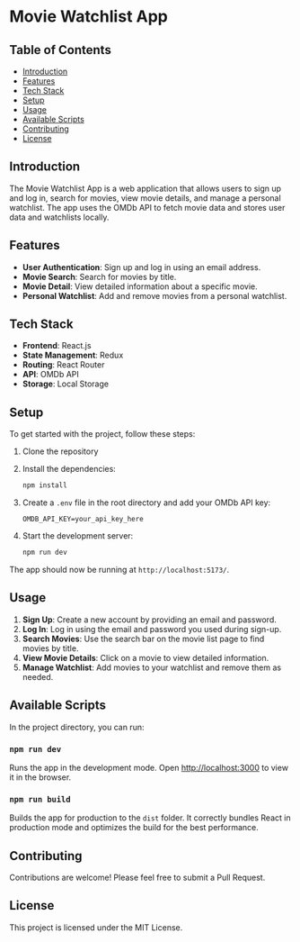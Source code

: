 # Movie Watchlist App

## Table of Contents
- [Introduction](#introduction)
- [Features](#features)
- [Tech Stack](#tech-stack)
- [Setup](#setup)
- [Usage](#usage)
- [Available Scripts](#available-scripts)
- [Contributing](#contributing)
- [License](#license)

## Introduction
The Movie Watchlist App is a web application that allows users to sign up and log in, search for movies, view movie details, and manage a personal watchlist. The app uses the OMDb API to fetch movie data and stores user data and watchlists locally.

## Features
- **User Authentication**: Sign up and log in using an email address.
- **Movie Search**: Search for movies by title.
- **Movie Detail**: View detailed information about a specific movie.
- **Personal Watchlist**: Add and remove movies from a personal watchlist.

## Tech Stack
- **Frontend**: React.js
- **State Management**: Redux
- **Routing**: React Router
- **API**: OMDb API
- **Storage**: Local Storage

## Setup
To get started with the project, follow these steps:

1. Clone the repository

2. Install the dependencies:
    ```bash
    npm install
    ```

3. Create a `.env` file in the root directory and add your OMDb API key:
    ```env
    OMDB_API_KEY=your_api_key_here
    ```

4. Start the development server:
    ```bash
    npm run dev
    ```

The app should now be running at `http://localhost:5173/`.

## Usage
1. **Sign Up**: Create a new account by providing an email and password.
2. **Log In**: Log in using the email and password you used during sign-up.
3. **Search Movies**: Use the search bar on the movie list page to find movies by title.
4. **View Movie Details**: Click on a movie to view detailed information.
5. **Manage Watchlist**: Add movies to your watchlist and remove them as needed.



## Available Scripts
In the project directory, you can run:

### `npm run dev`
Runs the app in the development mode.
Open [http://localhost:3000](http://localhost:3000) to view it in the browser.

### `npm run build`
Builds the app for production to the `dist` folder.
It correctly bundles React in production mode and optimizes the build for the best performance.


## Contributing
Contributions are welcome! Please feel free to submit a Pull Request.

## License
This project is licensed under the MIT License.
